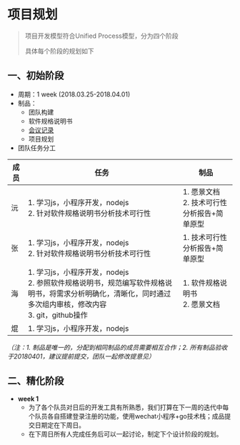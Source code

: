 # 项目规划

> 项目开发模型符合Unified Process模型，分为四个阶段
>
> 具体每个阶段的规划如下

## 一、初始阶段

- 周期：1 week (2018.03.25-2018.04.01)
- 制品：
  - 团队构建
  - 软件规格说明书
  - [会议记录](Meeting-recording/Meeting-rec-20180325.md)
  - 项目规划
- 团队任务分工

| 成员   | 任务                                                         | 制品                                          |
| ------ | ------------------------------------------------------------ | --------------------------------------------- |
| 沅     | 1. 学习js，小程序开发，nodejs<br>2. 针对软件规格说明书分析技术可行性 | 1. 愿景文档<br>2. 技术可行性分析报告+简单原型 |
| 张     | 1. 学习js，小程序开发，nodejs<br>2. 针对软件规格说明书分析技术可行性 | 1. 技术可行性分析报告+简单原型                |
| 海     | 1. 学习js，小程序开发，nodejs<br>2. 参照软件规格说明书，规范编写软件规格说明书，将需求分析明确化，清晰化，同时通过多次组内审核，修改内容<br>3. git，github操作 | 1. 软件规格说明书<br>2. 愿景文档              |
| 焜     | 1. 学习js，小程序开发，nodejs<br>                            |

*（注：1. 制品是唯一的，分配到相同制品的成员需要相互合作；2. 所有制品验收于20180401，建议提前提交，团队一起修改提意见）*

## 二、精化阶段

- **week 1**
  - 为了各个队员对日后的开发工具有所熟悉，我们打算在下一周的迭代中每个队员各自搭建登录注册的功能，使用wechat小程序+go技术栈；成品提交日期定在下周日。
  - 在下周日所有人完成任务后可以一起讨论，制定下个设计阶段的规划。